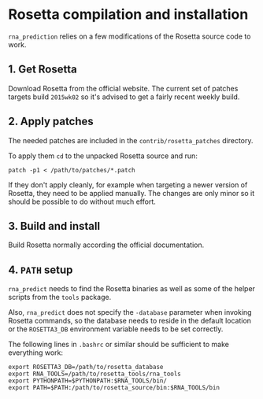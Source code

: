 # Rosetta compilation and installation

`rna_prediction` relies on a few modifications of the Rosetta source code to
work.

## 1. Get Rosetta

Download Rosetta from the official website. The current set of patches targets
build `2015wk02` so it's advised to get a fairly recent weekly build.

## 2. Apply patches

The needed patches are included in the `contrib/rosetta_patches` directory.

To apply them `cd` to the unpacked Rosetta source and run:

    patch -p1 < /path/to/patches/*.patch

If they don't apply cleanly, for example when targeting a newer version of
Rosetta, they need to be applied manually. The changes are only minor so it
should be possible to do without much effort.

## 3. Build and install

Build Rosetta normally according the official documentation.

## 4. `PATH` setup

`rna_predict` needs to find the Rosetta binaries as well as some of the helper
scripts from the `tools` package.

Also, `rna_predict` does not specify the `-database` parameter when invoking
Rosetta commands, so the database needs to reside in the default location
or the `ROSETTA3_DB` environment variable needs to be set correctly.

The following lines in `.bashrc` or similar should be sufficient to make
everything work:

    export ROSETTA3_DB=/path/to/rosetta_database
    export RNA_TOOLS=/path/to/rosetta_tools/rna_tools
    export PYTHONPATH=$PYTHONPATH:$RNA_TOOLS/bin/
    export PATH=$PATH:/path/to/rosetta_source/bin:$RNA_TOOLS/bin
